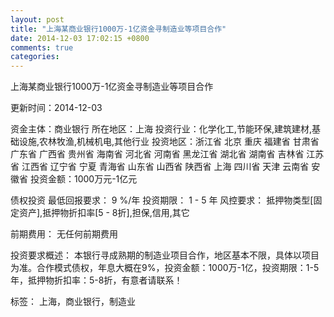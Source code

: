 ```yaml
---
layout: post
title: "上海某商业银行1000万-1亿资金寻制造业等项目合作"
date: 2014-12-03 17:02:15 +0800
comments: true
categories: 
---
```

上海某商业银行1000万-1亿资金寻制造业等项目合作



更新时间：2014-12-03

资金主体：商业银行
所在地区：上海
投资行业：化学化工,节能环保,建筑建材,基础设施,农林牧渔,机械机电,其他行业
投资地区：浙江省 北京 重庆 福建省 甘肃省 广东省 广西省 贵州省 海南省 河北省 河南省 黑龙江省 湖北省 湖南省 吉林省 江苏省 江西省 辽宁省 宁夏 青海省 山东省 山西省 陕西省 上海 四川省 天津 云南省 安徽省
投资金额：1000万元-1亿元

债权投资
最低回报要求：
                            9 %/年
                                                                                投资期限：
                            1 - 5 年
                                                                                                                                        风控要求：
                            抵押物类型[固定资产],抵押物折扣率[5 - 8折],担保,信用,其它

前期费用：
无任何前期费用

投资要求概述：
本银行寻成熟期的制造业项目合作，地区基本不限，具体以项目为准。合作模式债权，年息大概在9%，投资金额：1000万-1亿，投资期限：1-5年，抵押物折扣率：5-8折，有意者请联系！

标签：
上海，商业银行，制造业

